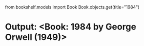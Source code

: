 from bookshelf.models import Book
Book.objects.get(title="1984")
# Output: <Book: 1984 by George Orwell (1949)>
